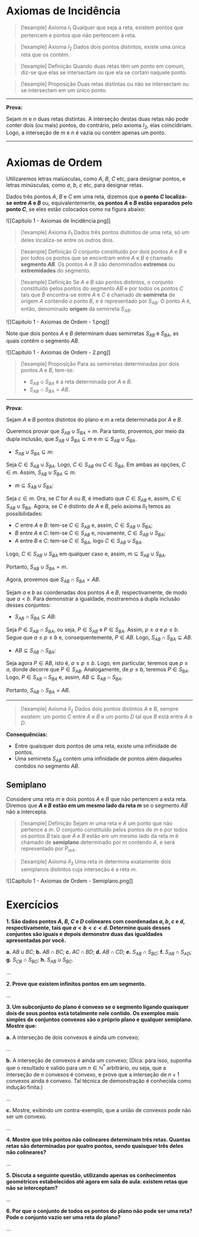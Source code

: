 # Axiomas de Incidência

> [!example] Axioma $I_1$
> Qualquer que seja a reta, existem pontos que pertencem e pontos que não pertencem à reta.

> [!example] Axioma $I_2$
> Dados dois pontos distintos, existe uma única reta que os contém.

> [!example] Definição
> Quando duas retas têm um ponto em comum, diz-se que elas se intersectam ou que ela se cortam naquele ponto.

> [!example] Proposição
> Duas retas distintas ou não se intersectam ou se intersectam em um único ponto.

---

**Prova:**

Sejam $m$ e $n$ duas retas distintas. A interseção destas duas retas não pode conter dois (ou mais) pontos, do contrário, pelo axioma $I_2$, elas coincidiriam. Logo, a interseção de $m$ e $n$ é vazia ou contém apenas um ponto.

---

# Axiomas de Ordem

Utilizaremos letras maiúsculas, como $A$, $B$, $C$ etc, para designar pontos, e letras minúsculas, como $a$, $b$, $c$ etc, para designar retas.

Dados três pontos $A$, $B$ e $C$ em uma reta, dizemos que **o ponto $C$ localiza-se entre $A$ e $B$** ou, equivalentemente, **os pontos $A$ e $B$ estão separados pelo ponto $C$**, se eles estão colocados como na figura abaixo:

![[Capítulo 1 - Axiomas de Incidência.png]]

> [!example] Axioma $II_1$
> Dados três pontos distintos de uma reta, só um deles localiza-se entre os outros dois.

> [!example] Definição
> O conjunto constituído por dois pontos $A$ e $B$ e por todos os pontos que se encontram entre $A$ e $B$ é chamado **segmento $AB$**. Os pontos $A$ e $B$ são denominados **extremos** ou **extremidades** do segmento.

> [!example] Definição
> Se $A$ e $B$ são pontos distintos, o conjunto constituído pelos pontos do segmento $AB$ e por todos os pontos $C$ tais que $B$ encontra-se entre $A$ e $C$ é chamado de **semirreta** de origem $A$ contendo o ponto $B$, e é representado por $S_{AB}$. O ponto $A$ é, então, denominado **origem** da semirreta $S_{AB}$.

![[Capítulo 1 - Axiomas de Ordem - 1.png]]

Note que dois pontos $A$ e $B$ determinam duas semirretas $S_{AB}$ e $S_{BA}$, as quais contêm o segmento $AB$.

![[Capítulo 1 - Axiomas de Ordem - 2.png]]

> [!example] Proposição
> Para as semirretas determinadas por dois pontos $A$ e $B$, tem-se:
> - $S_{AB} \cup S_{BA}$ é a reta determinada por $A$ e $B$.
> - $S_{AB} \cap S_{BA} = AB$.

---

**Prova:**

Sejam $A$ e $B$ pontos distintos do plano e $m$ a reta determinada por $A$ e $B$.

Queremos provar que $S_{AB} \cup S_{BA} = m$. Para tanto, provemos, por meio da dupla inclusão, que $S_{AB} \cup S_{BA} \subseteq m$ e $m \subseteq S_{AB} \cup S_{BA}$.

- $S_{AB} \cup S_{BA} \subseteq m$:

Seja $C \in S_{AB} \cup S_{BA}$. Logo, $C \in S_{AB}$ ou $C \in S_{BA}$. Em ambas as opções, $C \in m$. Assim, $S_{AB} \cup S_{BA} \subseteq m$.

- $m \subseteq S_{AB} \cup S_{BA}$:

Seja $c \in m$. Ora, se $C$ for $A$ ou $B$, é imediato que $C \in S_{AB}$ e, assim, $C \in S_{AB} \cup S_{BA}$. Agora, se $C$ é distinto de $A$ e $B$, pelo axioma $II_1$ temos as possibilidades:

- $C$ entre $A$ e $B$: tem-se $C \in S_{AB}$ e, assim, $C \in S_{AB} \cup S_{BA}$;
- $B$ entre $A$ e $C$: tem-se $C \in S_{AB}$ e, novamente, $C \in S_{AB} \cup S_{BA}$;
- $A$ entre $B$ e $C$: tem-se $C \in S_{BA}$, logo $C \in S_{AB} \cup S_{BA}$.

Logo, $C \in S_{AB} \cup S_{BA}$ em qualquer caso e, assim, $m \subseteq S_{AB} \cup S_{BA}$.

Portanto, $S_{AB} \cup S_{BA} = m$.

Agora, provemos que $S_{AB} \cap S_{BA} = AB$.

Sejam $a$ e $b$ as coordenadas dos pontos $A$ e $B$, respectivamente, de modo que $a < b$. Para demonstrar a igualdade, mostraremos a dupla inclusão desses conjuntos:

- $S_{AB} \cap S_{BA} \subseteq AB$:

Seja $P \in S_{AB} \cap S_{BA}$, ou seja, $P \in S_{AB}$ e $P \in S_{BA}$. Assim, $p \geq a$ e $p \leq b$. Segue que $a \leq p \leq b$ e, consequentemente, $P \in AB$. Logo, $S_{AB} \cap S_{BA} \subseteq AB$.

- $AB \subseteq S_{AB} \cap S_{BA}$:

Seja agora $P \in AB$, isto é, $a \leq p \leq b$. Logo, em particular, teremos que $p \geq a$, donde decorre que $P \in S_{AB}$. Analogamente, de $p \leq b$, teremos $P \in S_{BA}$. Logo, $P \in S_{AB} \cap S_{BA}$ e, assim, $AB \subseteq S_{AB} \cap S_{BA}$.

Portanto, $S_{AB} \cap S_{BA} = AB$.

---

> [!example] Axioma $II_2$
> Dados dois pontos distintos $A$ e $B$, sempre existem: um ponto $C$ entre $A$ e $B$ e um ponto $D$ tal que $B$ está entre $A$ e $D$.

**Consequências:**

- Entre quaisquer dois pontos de uma reta, existe uma infinidade de pontos.
- Uma semirreta $S_{AB}$ contém uma infinidade de pontos além daqueles contidos no segmento $AB$.

## Semiplano

Considere uma reta $m$ e dois pontos $A$ e $B$ que não pertencem a esta reta. Diremos que **$A$ e $B$ estão em um mesmo lado da reta $m$** se o segmento $AB$ não a intercepta.

> [!example] Definição
> Sejam $m$ uma reta e $A$ um ponto que não pertence a $m$. O conjunto constituído pelos pontos de $m$ e por todos os pontos $B$ tais que $A$ e $B$ estão em um mesmo lado da reta $m$ é chamado de **semiplano** determinado por $m$ contendo $A$, e será representado por $P_{mA}$.

> [!example] Axioma $II_3$
> Uma reta $m$ determina exatamente dois semiplanos distintos cuja interseção é a reta $m$.

![[Capítulo 1 - Axiomas de Ordem - Semiplano.png]]

# Exercícios

**1. São dados pontos $A$, $B$, $C$ e $D$ colineares com coordenadas $a$, $b$, $c$ e $d$, respectivamente, tais que $a < b < c < d$. Determine quais desses conjuntos são iguais e depois demonstre duas das igualdades apresentadas por você.**

**a.** $AB \cup BC$;
**b.** $AB \cap BC$;
**c.** $AC \cap BD$;
**d.** $AB \cap CD$;
**e.** $S_{AB} \cap S_{BC}$;
**f.** $S_{AB} \cap S_{AD}$;
**g.** $S_{CB} \cap S_{BC}$;
**h.** $S_{AB} \cup S_{BC}$.

...

**2. Prove que existem infinitos pontos em um segmento.**

...

**3. Um subconjunto do plano é convexo se o segmento ligando quaisquer dois de seus pontos está totalmente nele contido. Os exemplos mais simples de conjuntos convexos são o próprio plano e qualquer semiplano. Mostre que:**

**a.** A interseção de dois convexos é ainda um convexo;

...

**b.** A interseção de convexos é ainda um convexo; (Dica: para isso, suponha que o resultado é valido para um $n \in \mathbb{N}^*$ arbitrário, ou seja, que a interseção de $n$ convexos é convexo, e prove que a interseção de $n + 1$ convexos ainda é convexo. Tal técnica de demonstração é conhecida como indução finita.)

...

**c.** Mostre, exibindo um contra-exemplo, que a união de convexos pode não ser um convexo.

...

**4. Mostre que três pontos não colineares determinam três retas. Quantas retas são determinadas por quatro pontos, sendo quaisquer três deles não colineares?**

...

**5. Discuta a seguinte questão, utilizando apenas os conhecimentos geométricos estabelecidos até agora em sala de aula: existem retas que não se interceptam?**

...

**6. Por que o conjunto de todos os pontos do plano não pode ser uma reta? Pode o conjunto vazio ser uma reta do plano?**

...
